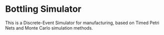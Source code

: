 # Bottling Simulator
This is a Discrete-Event Simulator for manufacturing, based on Timed Petri Nets and Monte Carlo simulation methods.
